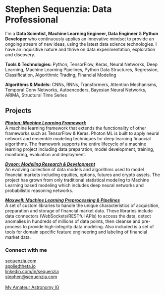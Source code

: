 # Stephen Sequenzia: Data Professional
I'm a **Data Scientist, Machine Learning Engineer, Data Engineer** & **Python Developer** who continuously applies an innovative mindset to provide an ongoing stream of new ideas, using the latest data science technologies. I have an inquisitive nature and thrive on data experimentation, exploration and discovery. 

**Tools & Technologies:** Python, TensorFlow, Keras, Neural Networks, Deep Learning, Machine Learning Pipelines, Python Data Structures, Regression, Classification, Algorithmic Trading, Financial Modeling

**Algorithms & Models:** CNNs, RNNs, Transformers, Attention Mechanisms, Temporal Conv Networks, Autoencoders, Bayesian Neural Networks, ARIMA, Structural Time Series

## Projects

[***Photon: Machine Learning Framework***](https://github.com/sequenzia/photon)<br>
A machine learning framework that extends the functionality of other frameworks such as TensorFlow & Keras. Photon ML is built to apply neural network and ensemble modeling techniques for deep learning financial algorithms. The framework supports the entire lifecycle of a machine learning project including data preparation, model development, training, monitoring, evaluation and deployment.

[***Dyson: Modeling Research & Development***](https://github.com/sequenzia/dyson)<br>
An evolving collection of data models and algorithms used to model financial markets including equities, options, futures and crypto assets. The project has grown from only traditional statistical modeling to Machine Learning based modeling which includes deep neural networks and probabilistic reasoning networks.

[***Maxwell: Machine Learning Preprocessing & Pipelines***](https://github.com/sequenzia/maxwell)<br>
A set of custom libraries to handle the unique characteristics of acquisition, preparation and storage of financial market data. These libraries include data connectors (WebSockets/RESTful APIs) to access the data, detect anomalies in hundreds of millions of data points, then cleanse and pre-process to provide high-integrity data modeling. Also included is a set of tools for domain specific feature engineering and labeling of financial market data.

### Connect with me
[sequenzia.com](https://sequenzia.com/)
<br>
[appliedtheta.io](https://appliedtheta.io/)
<br>
[linkedin.com/in/sequenzia](https://www.linkedin.com/in/sequenzia)
<br>
[stephen@sequenzia.com](mailto:stephen@sequenzia.com)
<br>
<br>
[My Amateur Astronomy IG](https://www.instagram.com/sequenzia.sky/)
